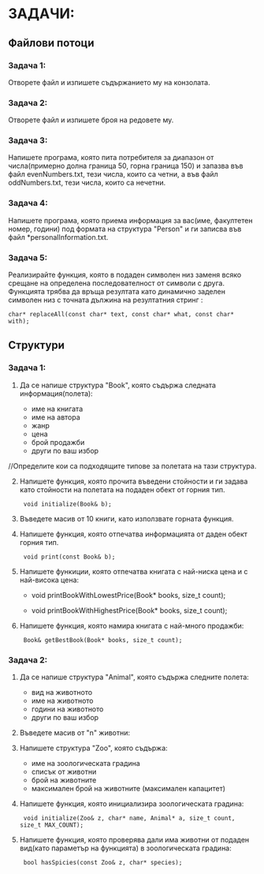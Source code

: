#                                 ЗАДАЧИ:

## Файлови потоци

###  Задача 1:

Отворете файл и изпишете съдържанието му на конзолата.

###  Задача 2:

Отворете файл и изпишете броя на редовете му.

###  Задача 3:

Напишете програма, която пита потребителя за диапазон от числа(примерно долна граница 50, горна граница 150) 
и запазва във файл evenNumbers.txt, тези числа, които са четни, а във файл oddNumbers.txt, тези числа, които са нечетни.

###  Задача 4:

Напишете програма, която приема информация за вас(име, факултетен номер, години) под формата на структура "Person" и ги 
записва във файл *personalInformation.txt.

### Задача 5:

Реализирайте функция, която в подаден символен низ заменя всяко срещане на определена последователност от символи с друга. 
Функцията трябва да връща резултата като динамично заделен символен низ с точната дължина на резултатния стринг :

	char* replaceAll(const char* text, const char* what, const char* with); 



## Структури


### Задача 1:

1) Да се напише структура "Book", която съдържа следната информация(полета):
	
	- име на книгата
	- име на автора
	- жанр
	- цена
	- брой продажби
	- други по ваш избор

//Определите кои са подходящите типове за полетата на тази структура.

2) Напишете функция, която прочита въведени стойности и ги задава като стойности на полетата 
   на подаден обект от горния тип.

		void initialize(Book& b);

3) Въведете масив от 10 книги, като използвате горната функция.

4) Напишете функция, която отпечатва информацията от даден обект горния тип.

		void print(const Book& b);

5) Напишете функиции, която отпечатва книгата с най-ниска цена и с най-висока цена:

	- void printBookWithLowestPrice(Book* books, size_t count);

	- void printBookWithHighestPrice(Book* books, size_t count);

6) Напишете функция, която намира книгата с най-много продажби:

		Book& getBestBook(Book* books, size_t count);



### Задача 2:

1) Да се напише структура "Animal", която съдържа следните полета:

	- вид на животното
	- име на животното
	- години на животното
	- други по ваш избор

2) Въведете масив от "n" животни:
	
3) Напишете структура "Zoo", която съдържа:

	- име на зоологическата градина
	- списък от животни
	- брой на животните
	- максимален брой на животните (максимален капацитет)

4) Напишете функция, която инициализира зоологическата градина:

		void initialize(Zoo& z, char* name, Animal* a, size_t count, size_t MAX_COUNT);

5) Напишете функция, която проверява дали има животни от подаден вид(като параметър на функцията)
   в зоологическата градина:

		bool hasSpicies(const Zoo& z, char* species);
